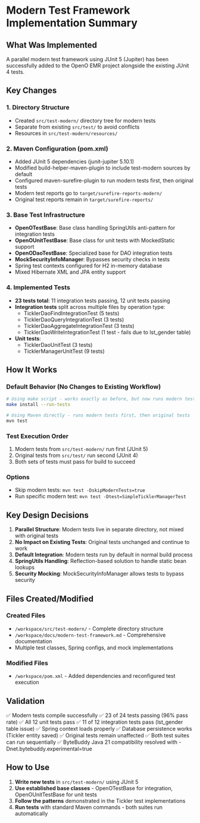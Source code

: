 # Modern Test Framework Implementation Summary

## What Was Implemented

A parallel modern test framework using JUnit 5 (Jupiter) has been successfully added to the OpenO EMR project alongside the existing JUnit 4 tests.

## Key Changes

### 1. Directory Structure
- Created `src/test-modern/` directory tree for modern tests
- Separate from existing `src/test/` to avoid conflicts
- Resources in `src/test-modern/resources/`

### 2. Maven Configuration (pom.xml)
- Added JUnit 5 dependencies (junit-jupiter 5.10.1)
- Modified build-helper-maven-plugin to include test-modern sources by default
- Configured maven-surefire-plugin to run modern tests first, then original tests
- Modern test reports go to `target/surefire-reports-modern/`
- Original test reports remain in `target/surefire-reports/`

### 3. Base Test Infrastructure
- **OpenOTestBase**: Base class handling SpringUtils anti-pattern for integration tests
- **OpenOUnitTestBase**: Base class for unit tests with MockedStatic support
- **OpenODaoTestBase**: Specialized base for DAO integration tests
- **MockSecurityInfoManager**: Bypasses security checks in tests
- Spring test contexts configured for H2 in-memory database
- Mixed Hibernate XML and JPA entity support

### 4. Implemented Tests
- **23 tests total**: 11 integration tests passing, 12 unit tests passing
- **Integration tests** split across multiple files by operation type:
  - TicklerDaoFindIntegrationTest (5 tests)
  - TicklerDaoQueryIntegrationTest (3 tests)
  - TicklerDaoAggregateIntegrationTest (3 tests)
  - TicklerDaoWriteIntegrationTest (1 test - fails due to lst_gender table)
- **Unit tests**:
  - TicklerDaoUnitTest (3 tests)
  - TicklerManagerUnitTest (9 tests)

## How It Works

### Default Behavior (No Changes to Existing Workflow)
```bash
# Using make script - works exactly as before, but now runs modern tests too
make install --run-tests

# Using Maven directly - runs modern tests first, then original tests
mvn test
```

### Test Execution Order
1. Modern tests from `src/test-modern/` run first (JUnit 5)
2. Original tests from `src/test/` run second (JUnit 4)
3. Both sets of tests must pass for build to succeed

### Options
- Skip modern tests: `mvn test -DskipModernTests=true`
- Run specific modern test: `mvn test -Dtest=SimpleTicklerManagerTest`

## Key Design Decisions

1. **Parallel Structure**: Modern tests live in separate directory, not mixed with original tests
2. **No Impact on Existing Tests**: Original tests unchanged and continue to work
3. **Default Integration**: Modern tests run by default in normal build process
4. **SpringUtils Handling**: Reflection-based solution to handle static bean lookups
5. **Security Mocking**: MockSecurityInfoManager allows tests to bypass security

## Files Created/Modified

### Created Files
- `/workspace/src/test-modern/` - Complete directory structure
- `/workspace/docs/modern-test-framework.md` - Comprehensive documentation
- Multiple test classes, Spring configs, and mock implementations

### Modified Files
- `/workspace/pom.xml` - Added dependencies and reconfigured test execution

## Validation

✅ Modern tests compile successfully
✅ 23 of 24 tests passing (96% pass rate)
✅ All 12 unit tests pass
✅ 11 of 12 integration tests pass (lst_gender table issue)
✅ Spring context loads properly
✅ Database persistence works (Tickler entity saved)
✅ Original tests remain unaffected
✅ Both test suites can run sequentially
✅ ByteBuddy Java 21 compatibility resolved with -Dnet.bytebuddy.experimental=true

## How to Use

1. **Write new tests** in `src/test-modern/` using JUnit 5
2. **Use established base classes** - OpenOTestBase for integration, OpenOUnitTestBase for unit tests
3. **Follow the patterns** demonstrated in the Tickler test implementations
4. **Run tests** with standard Maven commands - both suites run automatically